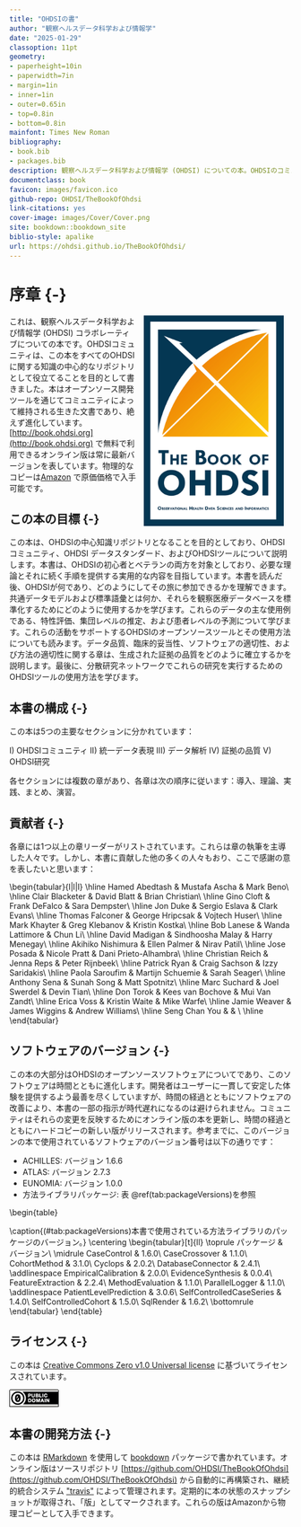 ```yaml
---
title: "OHDSIの書"
author: "観察ヘルスデータ科学および情報学"
date: "2025-01-29"
classoption: 11pt
geometry:
- paperheight=10in
- paperwidth=7in
- margin=1in
- inner=1in
- outer=0.65in
- top=0.8in
- bottom=0.8in
mainfont: Times New Roman
bibliography:
- book.bib
- packages.bib
description: 観察ヘルスデータ科学および情報学 (OHDSI) についての本。OHDSIのコミュニティ、オープンスタンダードとオープンソースソフトウェアについて詳述しています。
documentclass: book
favicon: images/favicon.ico
github-repo: OHDSI/TheBookOfOhdsi
link-citations: yes
cover-image: images/Cover/Cover.png
site: bookdown::bookdown_site
biblio-style: apalike
url: https://ohdsi.github.io/TheBookOfOhdsi/
---
```




# 序章 {-}

<img src="images/Cover/Cover.png" width="250" height="375" alt="カバー画像" align="right" style="margin: 0 1em 0 1em" /> これは、観察ヘルスデータ科学および情報学 (OHDSI) コラボレーティブについての本です。OHDSIコミュニティは、この本をすべてのOHDSIに関する知識の中心的なリポジトリとして役立てることを目的として書きました。本はオープンソース開発ツールを通じてコミュニティによって維持される生きた文書であり、絶えず進化しています。 [http://book.ohdsi.org](http://book.ohdsi.org) で無料で利用できるオンライン版は常に最新バージョンを表しています。物理的なコピーは[Amazon](https://www.amazon.com/OHDSI-Observational-Health-Sciences-Informatics/dp/1088855199) で原価価格で入手可能です。

## この本の目標 {-}

この本は、OHDSIの中心知識リポジトリとなることを目的としており、OHDSIコミュニティ、OHDSI データスタンダード、およびOHDSIツールについて説明します。本書は、OHDSIの初心者とベテランの両方を対象としており、必要な理論とそれに続く手順を提供する実用的な内容を目指しています。本書を読んだ後、OHDSIが何であり、どのようにしてその旅に参加できるかを理解できます。共通データモデルおよび標準語彙とは何か、それらを観察医療データベースを標準化するためにどのように使用するかを学びます。これらのデータの主な使用例である、特性評価、集団レベルの推定、および患者レベルの予測について学びます。これらの活動をサポートするOHDSIのオープンソースツールとその使用方法についても読みます。データ品質、臨床的妥当性、ソフトウェアの適切性、および方法の適切性に関する章は、生成された証拠の品質をどのように確立するかを説明します。最後に、分散研究ネットワークでこれらの研究を実行するためのOHDSIツールの使用方法を学びます。

## 本書の構成 {-}

この本は5つの主要なセクションに分かれています：

I) OHDSIコミュニティ
II) 統一データ表現
III) データ解析
IV) 証拠の品質
V) OHDSI研究

各セクションには複数の章があり、各章は次の順序に従います：導入、理論、実践、まとめ、演習。

## 貢献者 {-}

各章には1つ以上の章リーダーがリストされています。これらは章の執筆を主導した人々です。しかし、本書に貢献した他の多くの人々もおり、ここで感謝の意を表したいと思います：


\begin{tabular}{l|l|l}
\hline
Hamed Abedtash & Mustafa Ascha & Mark Beno\\
\hline
Clair Blacketer & David Blatt & Brian Christian\\
\hline
Gino Cloft & Frank DeFalco & Sara Dempster\\
\hline
Jon Duke & Sergio Eslava & Clark Evans\\
\hline
Thomas Falconer & George Hripcsak & Vojtech Huser\\
\hline
Mark Khayter & Greg Klebanov & Kristin Kostka\\
\hline
Bob Lanese & Wanda Lattimore & Chun Li\\
\hline
David Madigan & Sindhoosha Malay & Harry Menegay\\
\hline
Akihiko Nishimura & Ellen Palmer & Nirav Patil\\
\hline
Jose Posada & Nicole Pratt & Dani Prieto-Alhambra\\
\hline
Christian Reich & Jenna Reps & Peter Rijnbeek\\
\hline
Patrick Ryan & Craig Sachson & Izzy Saridakis\\
\hline
Paola Saroufim & Martijn Schuemie & Sarah Seager\\
\hline
Anthony Sena & Sunah Song & Matt Spotnitz\\
\hline
Marc Suchard & Joel Swerdel & Devin Tian\\
\hline
Don Torok & Kees van Bochove & Mui Van Zandt\\
\hline
Erica Voss & Kristin Waite & Mike Warfe\\
\hline
Jamie Weaver & James Wiggins & Andrew Williams\\
\hline
Seng Chan You &  & \\
\hline
\end{tabular}

## ソフトウェアのバージョン {-}

この本の大部分はOHDSIのオープンソースソフトウェアについてであり、このソフトウェアは時間とともに進化します。開発者はユーザーに一貫して安定した体験を提供するよう最善を尽くしていますが、時間の経過とともにソフトウェアの改善により、本書の一部の指示が時代遅れになるのは避けられません。コミュニティはそれらの変更を反映するためにオンライン版の本を更新し、時間の経過とともにハードコピーの新しい版がリリースされます。参考までに、このバージョンの本で使用されているソフトウェアのバージョン番号は以下の通りです：

- ACHILLES: バージョン 1.6.6
- ATLAS: バージョン 2.7.3
- EUNOMIA: バージョン 1.0.0
- 方法ライブラリパッケージ: 表 \@ref(tab:packageVersions)を参照

\begin{table}

\caption{(\#tab:packageVersions)本書で使用されている方法ライブラリのパッケージのバージョン。}
\centering
\begin{tabular}[t]{ll}
\toprule
パッケージ & バージョン\\
\midrule
CaseControl & 1.6.0\\
CaseCrossover & 1.1.0\\
CohortMethod & 3.1.0\\
Cyclops & 2.0.2\\
DatabaseConnector & 2.4.1\\
\addlinespace
EmpiricalCalibration & 2.0.0\\
EvidenceSynthesis & 0.0.4\\
FeatureExtraction & 2.2.4\\
MethodEvaluation & 1.1.0\\
ParallelLogger & 1.1.0\\
\addlinespace
PatientLevelPrediction & 3.0.6\\
SelfControlledCaseSeries & 1.4.0\\
SelfControlledCohort & 1.5.0\\
SqlRender & 1.6.2\\
\bottomrule
\end{tabular}
\end{table}

## ライセンス {-}

この本は [Creative Commons Zero v1.0 Universal license](http://creativecommons.org/publicdomain/zero/1.0/) に基づいてライセンスされています。

![](images/Preface/cc0.png)


## 本書の開発方法 {-}

この本は [RMarkdown](https://rmarkdown.rstudio.com) を使用して [bookdown](https://bookdown.org) パッケージで書かれています。オンライン版はソースリポジトリ [https://github.com/OHDSI/TheBookOfOhdsi](https://github.com/OHDSI/TheBookOfOhdsi) から自動的に再構築され、継続的統合システム ["travis"](http://travis-ci.org/) によって管理されます。定期的に本の状態のスナップショットが取得され、「版」としてマークされます。これらの版はAmazonから物理コピーとして入手できます。
